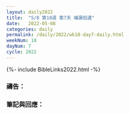 ```yaml
---
layout: daily2022
title:  "5/8 第18週 第7天 補漏拾遺"
date:   2022-05-08
categories: daily
permalink: /daily/2022/wk18-day7-daily.html
weekNum: 18
dayNum: 7
cycle: 2022
---
```


{%- include BibleLinks2022.html -%}

### 禱告：

### 筆記與回應：
